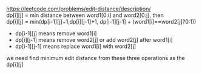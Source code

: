 https://leetcode.com/problems/edit-distance/description/  
dp[i][j] = min distance between word1[0:i] and word2[0:j], then  
dp[i][j] = min(dp[i-1][j]+1,dp[i][j-1]+1, dp[i-1][j-1] + (word1[i]==word2[j]?0:1))  
- dp[i-1][j] means remove word1[i]  
- dp[i][j-1] means remove word2[j] or add word2[j] after word1[i]  
- dp[i-1][j-1] means replace word1[i] with word2[j]  

we need find minimum edit distance from these three operations as the dp[i][j]
